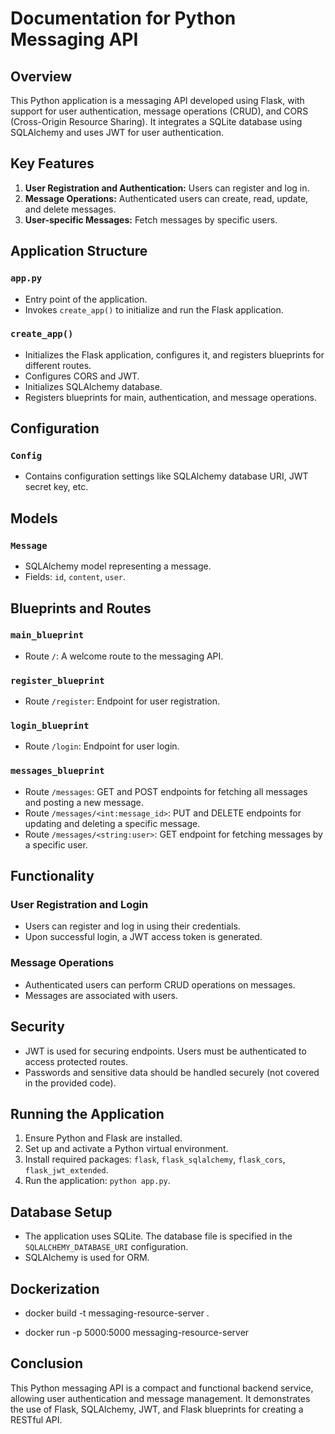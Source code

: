 # Documentation for Python Messaging API

## Overview
This Python application is a messaging API developed using Flask, with support for user authentication, message operations (CRUD), and CORS (Cross-Origin Resource Sharing). It integrates a SQLite database using SQLAlchemy and uses JWT for user authentication.

## Key Features
1. **User Registration and Authentication:** Users can register and log in.
2. **Message Operations:** Authenticated users can create, read, update, and delete messages.
3. **User-specific Messages:** Fetch messages by specific users.

## Application Structure

### `app.py`
- Entry point of the application.
- Invokes `create_app()` to initialize and run the Flask application.

### `create_app()`
- Initializes the Flask application, configures it, and registers blueprints for different routes.
- Configures CORS and JWT.
- Initializes SQLAlchemy database.
- Registers blueprints for main, authentication, and message operations.

## Configuration

### `Config`
- Contains configuration settings like SQLAlchemy database URI, JWT secret key, etc.

## Models

### `Message`
- SQLAlchemy model representing a message.
- Fields: `id`, `content`, `user`.

## Blueprints and Routes

### `main_blueprint`
- Route `/`: A welcome route to the messaging API.

### `register_blueprint`
- Route `/register`: Endpoint for user registration.

### `login_blueprint`
- Route `/login`: Endpoint for user login.

### `messages_blueprint`
- Route `/messages`: GET and POST endpoints for fetching all messages and posting a new message.
- Route `/messages/<int:message_id>`: PUT and DELETE endpoints for updating and deleting a specific message.
- Route `/messages/<string:user>`: GET endpoint for fetching messages by a specific user.

## Functionality

### User Registration and Login
- Users can register and log in using their credentials.
- Upon successful login, a JWT access token is generated.

### Message Operations
- Authenticated users can perform CRUD operations on messages.
- Messages are associated with users.

## Security
- JWT is used for securing endpoints. Users must be authenticated to access protected routes.
- Passwords and sensitive data should be handled securely (not covered in the provided code).

## Running the Application
1. Ensure Python and Flask are installed.
2. Set up and activate a Python virtual environment.
3. Install required packages: `flask`, `flask_sqlalchemy`, `flask_cors`, `flask_jwt_extended`.
4. Run the application: `python app.py`.

## Database Setup
- The application uses SQLite. The database file is specified in the `SQLALCHEMY_DATABASE_URI` configuration.
- SQLAlchemy is used for ORM.

## Dockerization
- docker build -t messaging-resource-server .

- docker run -p 5000:5000 messaging-resource-server

## Conclusion
This Python messaging API is a compact and functional backend service, allowing user authentication and message management. It demonstrates the use of Flask, SQLAlchemy, JWT, and Flask blueprints for creating a RESTful API.